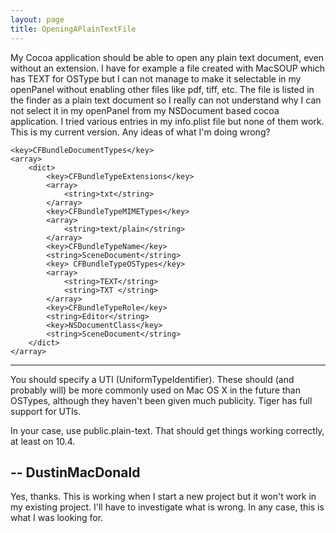 ```yaml
---
layout: page
title: OpeningAPlainTextFile
---
```


My Cocoa application should be able to open any plain text document, even without an extension.
I have for example a file created with MacSOUP which has TEXT for OSType but I can not manage to make it selectable in my openPanel without enabling other files like pdf, tiff, etc.
The file is listed in the finder as a plain text document so I really can not understand why I can not select it in my openPanel from my NSDocument based cocoa application.
I tried various entries in my info.plist file but none of them work. This is my current version.
Any ideas of what I'm doing wrong?

    
	<key>CFBundleDocumentTypes</key>
	<array>
		<dict>
			<key>CFBundleTypeExtensions</key>
			<array>
				<string>txt</string>
			</array>
			<key>CFBundleTypeMIMETypes</key>
			<array>
				<string>text/plain</string>
			</array>
			<key>CFBundleTypeName</key>
			<string>SceneDocument</string>
			<key> CFBundleTypeOSTypes</key>
			<array>
				<string>TEXT</string>
				<string>TXT </string>
			</array>
			<key>CFBundleTypeRole</key>
			<string>Editor</string>
			<key>NSDocumentClass</key>
			<string>SceneDocument</string>
		</dict>
	</array>


----

You should specify a UTI (UniformTypeIdentifier). These should (and probably will) be more commonly used on Mac OS X in the future than OSTypes, although they haven't been given much publicity. Tiger has full support for UTIs. 

In your case, use public.plain-text. That should get things working correctly, at least on 10.4.

-- DustinMacDonald
----
Yes, thanks. 
This is working when I start a new project but it won't work in my existing project.
I'll have to investigate what is wrong.
In any case, this is what I was looking for.

